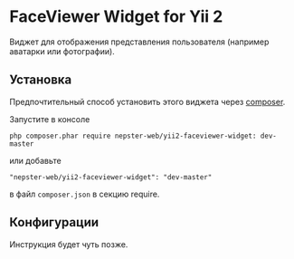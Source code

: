 FaceViewer Widget for Yii 2
===========================

Виджет для отображения представления пользователя (например аватарки или фотографии).

Установка
---------

Предпочтительный способ установить этого виджета через [composer](http://getcomposer.org/download/).

Запустите в консоле

```
php composer.phar require nepster-web/yii2-faceviewer-widget: dev-master
```

или добавьте

```
"nepster-web/yii2-faceviewer-widget": "dev-master"
```

в файл `composer.json` в секцию require.

Конфигурации
--------------------------

Инструкция будет чуть позже.

```php

```